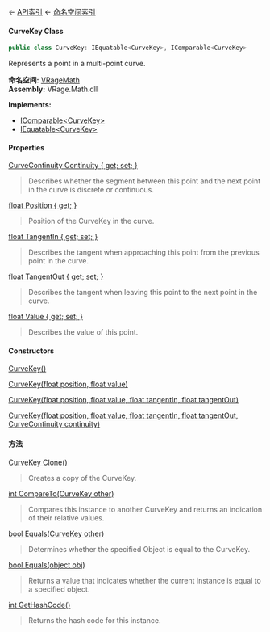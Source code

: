 ← [API索引](Api-Index) ← [命名空间索引](Namespace-Index)

#### CurveKey Class

```csharp
public class CurveKey: IEquatable<CurveKey>, IComparable<CurveKey>
```

Represents a point in a multi-point curve.

**命名空间:** [VRageMath](VRageMath)  
**Assembly:** VRage.Math.dll

**Implements:**  
* [IComparable&lt;CurveKey&gt;](https://docs.microsoft.com/en-us/dotnet/api/System.IComparable-1?view=netframework-4.6)  
* [IEquatable&lt;CurveKey&gt;](https://docs.microsoft.com/en-us/dotnet/api/System.IEquatable-1?view=netframework-4.6)

#### Properties

[CurveContinuity Continuity { get; set; }](VRageMath.CurveKey.Continuity)

> Describes whether the segment between this point and the next point in the curve is discrete or continuous.

[float Position { get; }](VRageMath.CurveKey.Position)

> Position of the CurveKey in the curve.

[float TangentIn { get; set; }](VRageMath.CurveKey.TangentIn)

> Describes the tangent when approaching this point from the previous point in the curve.

[float TangentOut { get; set; }](VRageMath.CurveKey.TangentOut)

> Describes the tangent when leaving this point to the next point in the curve.

[float Value { get; set; }](VRageMath.CurveKey.Value)

> Describes the value of this point.

#### Constructors

[CurveKey()](VRageMath.CurveKey..ctor)

> 

[CurveKey(float position, float value)](VRageMath.CurveKey..ctor)

> 

[CurveKey(float position, float value, float tangentIn, float tangentOut)](VRageMath.CurveKey..ctor)

> 

[CurveKey(float position, float value, float tangentIn, float tangentOut, CurveContinuity continuity)](VRageMath.CurveKey..ctor)

> 

#### 方法

[CurveKey Clone()](VRageMath.CurveKey.Clone)

> Creates a copy of the CurveKey.

[int CompareTo(CurveKey other)](VRageMath.CurveKey.CompareTo)

> Compares this instance to another CurveKey and returns an indication of their relative values.

[bool Equals(CurveKey other)](VRageMath.CurveKey.Equals)

> Determines whether the specified Object is equal to the CurveKey.

[bool Equals(object obj)](VRageMath.CurveKey.Equals)

> Returns a value that indicates whether the current instance is equal to a specified object.

[int GetHashCode()](VRageMath.CurveKey.GetHashCode)

> Returns the hash code for this instance.

